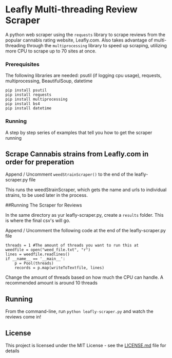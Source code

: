# Leafly Multi-threading Review Scraper

A python web scraper using the ```requests``` library to scrape reviews from the popular cannabis rating website, Leafly.com. Also takes advantage of multi-threading through the ```multiprocessing``` library to speed up scraping, utilizing more CPU to scrape up to 70 sites at once.



### Prerequisites

The following libraries are needed:
psutil (if logging cpu usage), requests, multiprocessing, BeautifulSoup, datetime

```
pip install psutil
pip install requests
pip install multiprocessing
pip install bs4
pip install datetime
```

### Running

A step by step series of examples that tell you how to get the scraper running



## Scrape Cannabis strains from Leafly.com in order for preperation

Append / Uncomment ```weedStrainScraper()``` to the end of the leafly-scraper.py file


This runs the weedStrainScraper, which gets the name and urls to individual strains, to be used later in the process.


##Running The Scraper for Reviews

In the same directory as yur leafly-scraper.py, create a ```results``` folder. This is where the final csv's will go.

Append / Uncomment the following code at the end of the leafly-scraper.py file

```
threads = 1 #The amount of threads you want to run this at
weedfile = open("weed_file.txt", "r")
lines = weedfile.readlines()
if __name__ == '__main__':
    p = Pool(threads)
    records = p.map(writeToTextfile, lines)
```

Change the amount of threads based on how much the CPU can handle. A recommended amount is around 10 threads


## Running

From the command-line, run
```python leafly-scraper.py```
and watch the reviews come in!


## License

This project is licensed under the MIT License - see the [LICENSE.md](LICENSE.md) file for details
